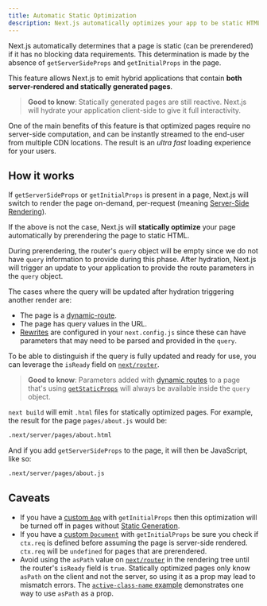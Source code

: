 ```yaml
---
title: Automatic Static Optimization
description: Next.js automatically optimizes your app to be static HTML whenever possible. Learn how it works here.
---
```


Next.js automatically determines that a page is static (can be prerendered) if it has no blocking data requirements. This determination is made by the absence of `getServerSideProps` and `getInitialProps` in the page.

This feature allows Next.js to emit hybrid applications that contain **both server-rendered and statically generated pages**.

> **Good to know**: Statically generated pages are still reactive. Next.js will hydrate your application client-side to give it full interactivity.

One of the main benefits of this feature is that optimized pages require no server-side computation, and can be instantly streamed to the end-user from multiple CDN locations. The result is an _ultra fast_ loading experience for your users.

## How it works

If `getServerSideProps` or `getInitialProps` is present in a page, Next.js will switch to render the page on-demand, per-request (meaning [Server-Side Rendering](/docs/pages/building-your-application/rendering/server-side-rendering)).

If the above is not the case, Next.js will **statically optimize** your page automatically by prerendering the page to static HTML.

During prerendering, the router's `query` object will be empty since we do not have `query` information to provide during this phase. After hydration, Next.js will trigger an update to your application to provide the route parameters in the `query` object.

The cases where the query will be updated after hydration triggering another render are:

- The page is a [dynamic-route](/docs/pages/building-your-application/routing/dynamic-routes).
- The page has query values in the URL.
- [Rewrites](/docs/pages/api-reference/config/next-config-js/rewrites) are configured in your `next.config.js` since these can have parameters that may need to be parsed and provided in the `query`.

To be able to distinguish if the query is fully updated and ready for use, you can leverage the `isReady` field on [`next/router`](/docs/pages/api-reference/functions/use-router#router-object).

> **Good to know**: Parameters added with [dynamic routes](/docs/pages/building-your-application/routing/dynamic-routes) to a page that's using [`getStaticProps`](/docs/pages/building-your-application/data-fetching/get-static-props) will always be available inside the `query` object.

`next build` will emit `.html` files for statically optimized pages. For example, the result for the page `pages/about.js` would be:

```bash filename="Terminal"
.next/server/pages/about.html
```

And if you add `getServerSideProps` to the page, it will then be JavaScript, like so:

```bash filename="Terminal"
.next/server/pages/about.js
```

## Caveats

- If you have a [custom `App`](/docs/pages/building-your-application/routing/custom-app) with `getInitialProps` then this optimization will be turned off in pages without [Static Generation](/docs/pages/building-your-application/data-fetching/get-static-props).
- If you have a [custom `Document`](/docs/pages/building-your-application/routing/custom-document) with `getInitialProps` be sure you check if `ctx.req` is defined before assuming the page is server-side rendered. `ctx.req` will be `undefined` for pages that are prerendered.
- Avoid using the `asPath` value on [`next/router`](/docs/pages/api-reference/functions/use-router#router-object) in the rendering tree until the router's `isReady` field is `true`. Statically optimized pages only know `asPath` on the client and not the server, so using it as a prop may lead to mismatch errors. The [`active-class-name` example](https://github.com/vercel/next.js/tree/canary/examples/active-class-name) demonstrates one way to use `asPath` as a prop.